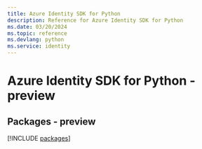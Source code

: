 ```yaml
---
title: Azure Identity SDK for Python
description: Reference for Azure Identity SDK for Python
ms.date: 03/20/2024
ms.topic: reference
ms.devlang: python
ms.service: identity
---
```

# Azure Identity SDK for Python - preview
## Packages - preview
[!INCLUDE [packages](identity-index.md)]